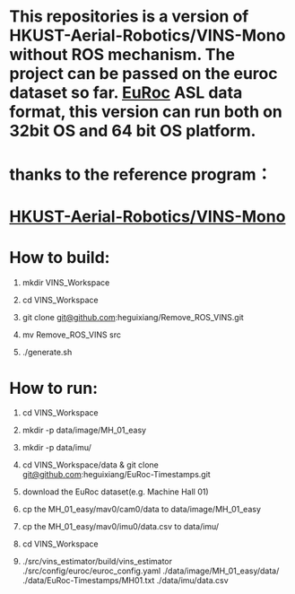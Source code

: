 # This  repositories is a version of HKUST-Aerial-Robotics/VINS-Mono without ROS mechanism. The project can be passed on the euroc dataset so far. [EuRoc](http://projects.asl.ethz.ch/datasets/doku.php?id=kmavvisualinertialdatasets) ASL data format, this version can run both on 32bit OS and 64 bit OS platform.

# thanks to the reference program： 
# [HKUST-Aerial-Robotics/VINS-Mono](https://github.com/HKUST-Aerial-Robotics/VINS-Mono)

# How to build:
  1. mkdir VINS_Workspace
  
  2. cd VINS_Workspace
  
  3. git clone git@github.com:heguixiang/Remove_ROS_VINS.git
  
  4. mv Remove_ROS_VINS src
  
  5. ./generate.sh
 
# How to run:
  1. cd VINS_Workspace
  
  2. mkdir -p data/image/MH_01_easy
  
  3. mkdir -p data/imu/
  
  4. cd VINS_Workspace/data & git clone git@github.com:heguixiang/EuRoc-Timestamps.git
  
  5. download the EuRoc dataset(e.g. Machine Hall 01)
  
  6. cp the MH_01_easy/mav0/cam0/data to data/image/MH_01_easy
  
  7. cp the MH_01_easy/mav0/imu0/data.csv to data/imu/
  
  8. cd VINS_Workspace
  
  9. ./src/vins_estimator/build/vins_estimator ./src/config/euroc/euroc_config.yaml ./data/image/MH_01_easy/data/ ./data/EuRoc-Timestamps/MH01.txt ./data/imu/data.csv
  

